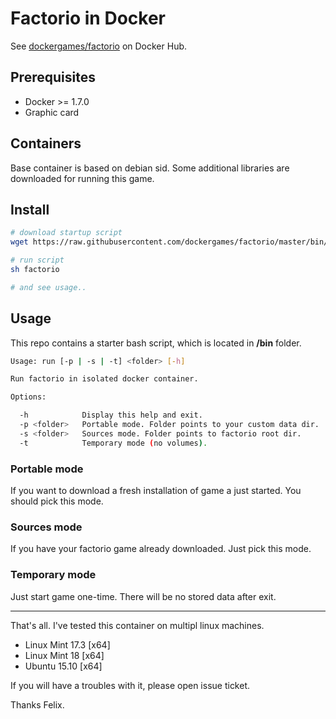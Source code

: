 # Factorio in Docker

See [dockergames/factorio](https://hub.docker.com/r/dockergames/factorio/) on Docker Hub.

## Prerequisites

- Docker >= 1.7.0
- Graphic card

## Containers

Base container is based on debian sid. 
Some additional libraries are downloaded for running this game.

## Install

```sh
# download startup script
wget https://raw.githubusercontent.com/dockergames/factorio/master/bin/run -O factorio 

# run script 
sh factorio

# and see usage..
```

## Usage

This repo contains a starter bash script, which is located in **/bin** folder.

```sh
Usage: run [-p | -s | -t] <folder> [-h]

Run factorio in isolated docker container.

Options:

  -h            Display this help and exit.
  -p <folder>   Portable mode. Folder points to your custom data dir.
  -s <folder>   Sources mode. Folder points to factorio root dir.
  -t            Temporary mode (no volumes).
```

### Portable mode

If you want to download a fresh installation of game a just started. 
You should pick this mode.

### Sources mode

If you have your factorio game already downloaded. Just pick this mode.

### Temporary mode

Just start game one-time. There will be no stored data after exit. 

-----

That's all. I've tested this container on multipl linux machines.

- Linux Mint 17.3 [x64]
- Linux Mint 18 [x64]
- Ubuntu 15.10 [x64]

If you will have a troubles with it, please open issue ticket. 

Thanks Felix.
